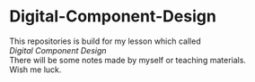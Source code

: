 # Digital-Component-Design
This repositories is build for my lesson which called $Digital \ Component \ Design$  
There will be some notes made by myself or teaching materials.  
Wish me luck.
